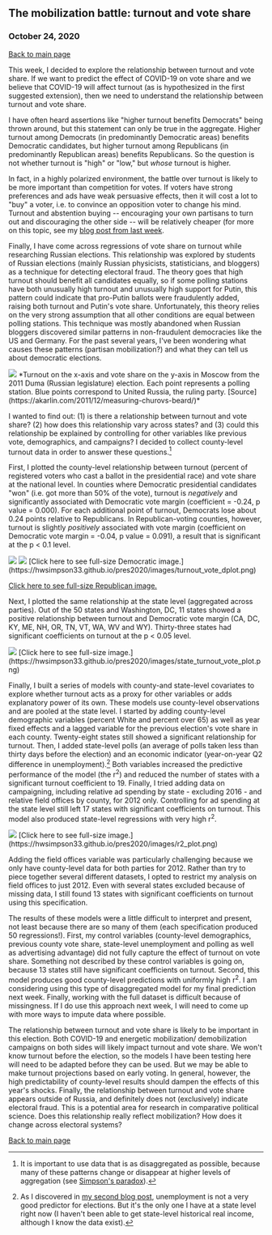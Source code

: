 ## The mobilization battle: turnout and vote share
### October 24, 2020

[Back to main page](https://hwsimpson33.github.io/pres2020/)

This week, I decided to explore the relationship between turnout and vote share. If we want to predict the effect of COVID-19 on vote share and we believe that COVID-19 will affect turnout (as is hypothesized in the first suggested extension), then we need to understand the relationship between turnout and vote share.

I have often heard assertions like "higher turnout benefits Democrats" being thrown around, but this statement can only be true in the aggregate. Higher turnout among Democrats (in predominantly Democratic areas) benefits Democratic candidates, but higher turnout among Republicans (in predominantly Republican areas) benefits Republicans. So the question is not whether turnout is "high" or "low," but _whose_ turnout is higher. 

In fact, in a highly polarized environment, the battle over turnout is likely to be more important than competition for votes. If voters have strong preferences and ads have weak persuasive effects, then it will cost a lot to "buy" a voter, i.e. to convince an opposition voter to change his mind. Turnout and abstention buying -- encouraging your own partisans to turn out and discouraging the other side -- will be relatively cheaper (for more on this topic, see my [blog post from last week](week6.md). 

Finally, I have  come across regressions of vote share on turnout while researching Russian elections. This relationship was explored by students of Russian elections (mainly Russian physicists, statisticians, and bloggers) as a technique for detecting electoral fraud. The theory goes that high turnout should benefit all candidates equally, so if some polling stations have both unusually high turnout and unusually high support for Putin, this pattern could indicate that pro-Putin ballots were fraudulently added, raising both turnout and Putin's vote share. Unfortunately, this theory relies on the very strong assumption that all other conditions are equal between polling stations. This technique was mostly abandoned when Russian bloggers discovered similar patterns in non-fraudulent democracies like the US and Germany. For the past several years, I've been wondering what causes these patterns (partisan mobilization?) and what they can tell us about democratic elections.

<img src = "../images/Shpilkin.png">
*Turnout on the x-axis and vote share on the y-axis in Moscow from the 2011 Duma (Russian legislature) election. Each point represents a polling station. Blue points correspond to United Russia, the ruling party. [Source](https://akarlin.com/2011/12/measuring-churovs-beard/)*

I wanted to find out: (1) is there a relationship between turnout and vote share? (2) how does this relationship vary across states? and (3) could this relationship be explained by controlling for other variables like previous vote, demographics, and campaigns? I decided to collect county-level turnout data in order to answer these questions.[^1]

First, I plotted the county-level relationship between turnout (percent of registered voters who cast a ballot in the presidential race) and vote share at the national level. In counties where Democratic presidential candidates "won" (i.e. got more than 50% of the vote), turnout is _negatively_ and significantly associated with Democratic vote margin (coefficient = -0.24, p value = 0.000). For each additional point of turnout, Democrats lose about 0.24 points relative to Republicans. In Republican-voting counties, however, turnout is slightly _positively_ associated with vote margin (coefficient on Democratic vote margin = -0.04, p value = 0.091), a result that is significant at the p < 0.1 level.

<img src = "../images/turnout_vote_dplot.png">
<img src = "../images/turnout_vote_rplot.png">
[Click here to see full-size Democratic image.](https://hwsimpson33.github.io/pres2020/images/turnout_vote_dplot.png)

[Click here to see full-size Republican image.](https://hwsimpson33.github.io/pres2020/images/turnout_vote_rplot.png)

Next, I plotted the same relationship at the state level (aggregated across parties). Out of the 50 states and Washington, DC, 11 states showed a positive relationship between turnout and Democratic vote margin (CA, DC, KY, ME, NH, OR, TN, VT, WA, WV and WY). Thirty-three states had significant coefficients on turnout at the p < 0.05 level.

<img src = "../images/state_turnout_vote_plot.png">
[Click here to see full-size image.](https://hwsimpson33.github.io/pres2020/images/state_turnout_vote_plot.png)

Finally, I built a series of models with county-and state-level covariates to explore whether turnout acts as a proxy for other variables or adds explanatory power of its own. These models use county-level observations and are pooled at the state level. I started by adding county-level demographic variables (percent White and percent over 65) as well as year fixed effects and a lagged variable for the previous election's vote share in each county. Twenty-eight states still showed a significant relationship for turnout. Then, I added state-level polls (an average of polls taken less than thirty days before the election) and an economic indicator (year-on-year Q2 difference in unemployment).[^2] Both variables increased the predictive performance of the model (the r<sup>2</sup>) and reduced the number of states with a significant turnout coefficient to 19. Finally, I tried adding data on campaigning, including relative ad spending by state - excluding 2016 - and relative field offices by county, for 2012 only. Controlling for ad spending at the state level still left 17 states with significant coefficients on turnout. This model also produced state-level regressions with very high r<sup>2</sup>. 


<img src = "../images/r2_plot.png">
[Click here to see full-size image.](https://hwsimpson33.github.io/pres2020/images/r2_plot.png)


Adding the field offices variable was particularly challenging because we only have county-level data for both parties for 2012. Rather than try to piece together several different datasets, I opted to restrict my analysis on field offices to just 2012. Even with several states excluded because of missing data, I still found 13 states with significant coefficients on turnout using this specification. 


The results of these models were a little difficult to interpret and present, not least because there are so many of them (each specification produced 50 regressions!). First, my control variables (county-level demographics, previous county vote share, state-level unemployment and polling as well as advertising advantage) did not fully capture the effect of turnout on vote share. Something not described by these control variables is going on, because 13 states still have significant coefficients on turnout. Second, this model produces good county-level predictions with uniformly high r<sup>2</sup>. I am considering using this type of disaggregated model for my final prediction next week. Finally, working with the full dataset is difficult because of missingness. If I do use this approach next week, I will need to come up with more ways to impute data where possible.

The relationship between turnout and vote share is likely to be important in this election. Both COVID-19 and energetic mobilization/ demobilization campaigns on both sides will likely impact turnout and vote share. We won't know turnout before the election, so the models I have been testing here will need to be adapted before they can be used. But we may be able to make turnout projections based on early voting. In general, however, the high predictability of county-level results should dampen the effects of this year's shocks. Finally, the relationship between turnout and vote share appears outside of Russia, and definitely  does not (exclusively) indicate electoral fraud. This is a potential area for research in comparative political science. Does this relationship really reflect mobilization? How does it change across electoral systems?

[Back to main page](https://hwsimpson33.github.io/pres2020/)

[^1]: It is important to use data that is as disaggregated as possible, because many of these patterns change or disappear at higher levels of aggregation (see [Simpson's paradox](https://en.wikipedia.org/wiki/Simpson%27s_paradox)).
[^2]: As I discovered in [my second blog post](week2.md), unemployment is not a very good predictor for elections. But it's the only one I have at a state level right now (I haven't been able to get state-level historical real income, although I know the data exist).